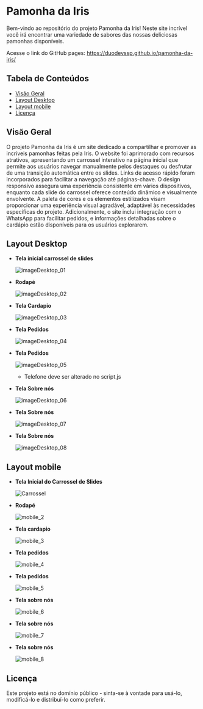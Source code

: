 # Pamonha da Iris

Bem-vindo ao repositório do projeto Pamonha da Iris! Neste site incrível você irá encontrar uma variedade de sabores das nossas deliciosas pamonhas disponíveis.

Acesse o link do GitHub pages: https://duodevssp.github.io/pamonha-da-iris/

## Tabela de Conteúdos

- [Visão Geral](#visão-geral)
- [Layout Desktop](#layout-desktop)
- [Layout mobile](#layout-mobile)
- [Licença](#licença)

## Visão Geral

O projeto Pamonha da Iris é um site dedicado a compartilhar e promover as incríveis pamonhas feitas pela Iris. 
O website foi aprimorado com recursos atrativos, apresentando um carrossel interativo na página inicial que permite aos usuários navegar manualmente pelos destaques ou desfrutar de uma transição automática entre os slides. Links de acesso rápido foram incorporados para facilitar a navegação até páginas-chave. O design responsivo assegura uma experiência consistente em vários dispositivos, enquanto cada slide do carrossel oferece conteúdo dinâmico e visualmente envolvente. A paleta de cores e os elementos estilizados visam proporcionar uma experiência visual agradável, adaptável às necessidades específicas do projeto. Adicionalmente, o site inclui integração com o WhatsApp para facilitar pedidos, e informações detalhadas sobre o cardápio estão disponíveis para os usuários explorarem.

## Layout Desktop

- **Tela inicial carrossel de slides**

  ![imageDesktop_01](https://github.com/duodevssp/pamonha-da-iris/assets/153000935/0ac75dfa-47ee-4fa4-a59a-83854d26e4b6)

  
- **Rodapé**

  ![imageDesktop_02](https://github.com/duodevssp/pamonha-da-iris/assets/153000935/29f2f0fb-5d0d-460b-bd8d-71535f8512e2)
  
- **Tela Cardapio**

  ![imageDesktop_03](https://github.com/duodevssp/pamonha-da-iris/assets/153000935/c266be0a-b046-4f7d-b938-1b050fc37c08)
  
- **Tela Pedidos**

  ![imageDesktop_04](https://github.com/duodevssp/pamonha-da-iris/assets/153000935/74173aeb-453e-4890-b563-747ecc040255)

- **Tela Pedidos**

  ![imageDesktop_05](https://github.com/duodevssp/pamonha-da-iris/assets/153000935/09e2c11a-72e6-4d28-9892-d1bd2ac1e249)
  - Telefone deve ser alterado no script.js
- **Tela Sobre nós**

  ![imageDesktop_06](https://github.com/duodevssp/pamonha-da-iris/assets/153000935/ee5551ec-6f71-4723-b7d4-92945d70a807)
  
- **Tela Sobre nós**

  ![imageDesktop_07](https://github.com/duodevssp/pamonha-da-iris/assets/153000935/e56f8421-3157-4326-8ea8-43a58bd02bbb)
  
- **Tela Sobre nós**

  ![imageDesktop_08](https://github.com/duodevssp/pamonha-da-iris/assets/153000935/ad0f8eb1-8d48-40a5-9451-6e5c1741ad86)

## Layout mobile
- **Tela Inicial do Carrossel de Slides**
  
  ![Carrossel](https://github.com/duodevssp/pamonha-da-iris/assets/153000935/1cb7845c-c848-45bb-9b44-084e4b6ac0bf)
- **Rodapé**
  
  ![mobile_2](https://github.com/duodevssp/pamonha-da-iris/assets/153000935/2362cc4b-60d7-4061-9169-062b8a8084c5)

- **Tela cardapio**
  
  ![mobile_3](https://github.com/duodevssp/pamonha-da-iris/assets/153000935/2087ca30-afae-4bc9-bf24-bc56c839c057)

- **Tela pedidos**

  ![mobile_4](https://github.com/duodevssp/pamonha-da-iris/assets/153000935/c824cc4d-00f5-43a8-80e1-0376e93b7274)

- **Tela pedidos**
  
  ![mobile_5](https://github.com/duodevssp/pamonha-da-iris/assets/153000935/cacab942-b83a-4645-8360-b5672fe6b737)

- **Tela sobre nós**
  
  ![mobile_6](https://github.com/duodevssp/pamonha-da-iris/assets/153000935/3e21a979-27db-45da-ba4d-142523c14aee)

- **Tela sobre nós**
  
  ![mobile_7](https://github.com/duodevssp/pamonha-da-iris/assets/153000935/2230533f-5138-4562-91c0-f1100012497f)

- **Tela sobre nós**

  ![mobile_8](https://github.com/duodevssp/pamonha-da-iris/assets/153000935/f14f38e1-6382-49fe-a666-b87f70baa426)
  
## Licença

Este projeto está no domínio público - sinta-se à vontade para usá-lo, modificá-lo e distribuí-lo como preferir.
